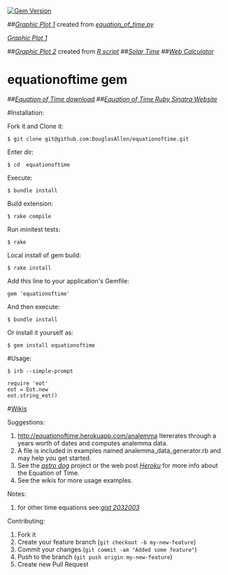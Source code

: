 [![Gem Version](https://badge.fury.io/rb/equationoftime.png)](http://badge.fury.io/rb/equationoftime)

##[*Graphic Plot 1*](https://github.com/DouglasAllen/equationoftime/blob/master/examples/figure_1.jpg) 
created from [*equation_of_time.py*](https://bitbucket.org/cmcqueen1975/sundials/src/26a0f54a7c18fc3b54a3a4cff4f79192fcef1a91/equation_of_time.py?at=default)

[*Graphic Plot 1*](https://github.com/DouglasAllen/equationoftime/blob/master/examples/equation_of_time.py)

##[*Graphic Plot 2*](https://github.com/DouglasAllen/equationoftime/blob/master/examples/Equation_of_Time.jpg) created from [*R script*](http://en.wikipedia.org/wiki/File:Zeitgleichung.png)
##[*Solar Time*](http://www.maa.mhn.de/Scholar/times.html#solar)
##[*Web Calculator*](http://www.nature1st.net/bogan/astro/time/jsjdetst.html)
# equationoftime gem
##[*Equation of Time download*](https://rubygems.org/gems/equationoftime)
##[*Equation of Time Ruby Sinatra Website*](http://equationoftime.herokuapp.com/)

#Installation:    
 
Fork it and Clone it:

	$ git clone git@github.com:DouglasAllen/equationoftime.git
   
Enter dir:

	$ cd  equationoftime

Execute:

	$ bundle install

Build extension:

	$ rake compile

Run minitest tests:

	$ rake   

Local install of gem build:
 
	$ rake install


Add this line to your application's Gemfile:

	gem 'equationoftime'

And then execute:

	$ bundle install

Or install it yourself as:

	$ gem install equationoftime

#Usage:

	$ irb --simple-prompt

	require 'eot'
	eot = Eot.new
	eot.string_eot()

#[Wikis](https://github.com/DouglasAllen/equationoftime/blob/master/wiki.md)


Suggestions:

1. http://equationoftime.herokuapp.com/analemma Itererates through a years worth of dates and computes analemma data.
2. A file is included in examples named analemma_data_generator.rb and may help you get started.
3. See the [*astro dog*](https://github.com/DouglasAllen/Sinatra-projects/tree/master/astro_dog) project or the web post [*Heroku*](http://equationoftime.herokuapp.com/) for more info about the Equation of Time.
4. See the wikis for more usage examples.

Notes:

1. for other time equations see:[*gist 2032003*](https://gist.github.com/2032003)

Contributing:

1. Fork it
2. Create your feature branch (`git checkout -b my-new-feature`)
3. Commit your changes (`git commit -am "Added some feature"`)
4. Push to the branch (`git push origin my-new-feature`)
5. Create new Pull Request
 
